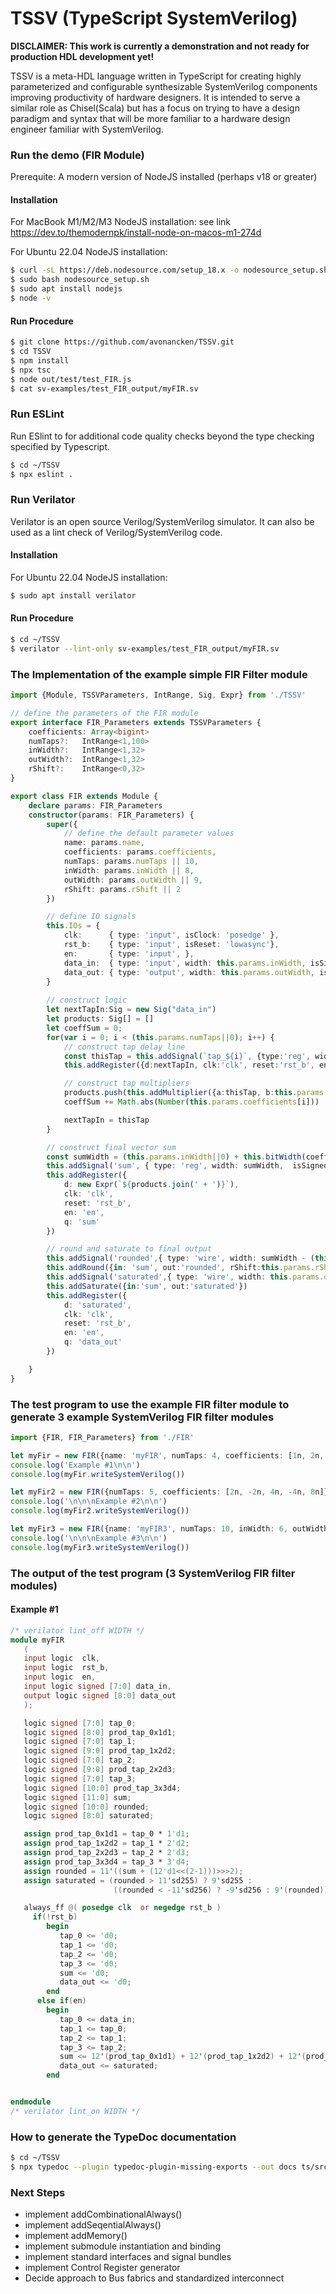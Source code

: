 # TSSV  (TypeScript SystemVerilog)

**DISCLAIMER:  This work is currently a demonstration and  not ready for production HDL development yet!**

TSSV is a meta-HDL language written in TypeScript for creating highly parameterized and configurable synthesizable
SystemVerilog components improving productivity of hardware designers. It is intended to serve a similar role as
Chisel(Scala) but has a focus on trying to have a design paradigm and syntax that will be more familiar to a
hardware design engineer familiar with SystemVerilog.


### Run the demo  (FIR Module)

Prerequite:  A modern version of NodeJS installed  (perhaps v18 or greater)

#### Installation
For MacBook M1/M2/M3 NodeJS installation: see link
https://dev.to/themodernpk/install-node-on-macos-m1-274d

For Ubuntu 22.04 NodeJS installation:
```bash
$ curl -sL https://deb.nodesource.com/setup_18.x -o nodesource_setup.sh
$ sudo bash nodesource_setup.sh
$ sudo apt install nodejs
$ node -v
```

#### Run Procedure
```bash
$ git clone https://github.com/avonancken/TSSV.git
$ cd TSSV
$ npm install
$ npx tsc
$ node out/test/test_FIR.js
$ cat sv-examples/test_FIR_output/myFIR.sv
```
### Run ESLint
Run ESlint to for additional code quality checks beyond the type checking specified by Typescript.
```bash
$ cd ~/TSSV
$ npx eslint .
```
### Run Verilator
Verilator is an open source Verilog/SystemVerilog simulator.   It can also be used as a lint check of Verilog/SystemVerilog code.   

#### Installation
For Ubuntu 22.04 NodeJS installation:
```bash
$ sudo apt install verilator
```
#### Run Procedure
```bash
$ cd ~/TSSV
$ verilator --lint-only sv-examples/test_FIR_output/myFIR.sv
```


### The Implementation of the example simple FIR Filter module

```typescript
import {Module, TSSVParameters, IntRange, Sig, Expr} from './TSSV'

// define the parameters of the FIR module
export interface FIR_Parameters extends TSSVParameters {
    coefficients: Array<bigint>
    numTaps?:   IntRange<1,100>
    inWidth?:   IntRange<1,32> 
    outWidth?:  IntRange<1,32> 
    rShift?:    IntRange<0,32>
}

export class FIR extends Module {
    declare params: FIR_Parameters
    constructor(params: FIR_Parameters) {            
        super({
            // define the default parameter values
            name: params.name,
            coefficients: params.coefficients,
            numTaps: params.numTaps || 10,
            inWidth: params.inWidth || 8,
            outWidth: params.outWidth || 9,
            rShift: params.rShift || 2
        })

        // define IO signals
        this.IOs = {
            clk:      { type: 'input', isClock: 'posedge' },
            rst_b:    { type: 'input', isReset: 'lowasync'},
            en:       { type: 'input', },
            data_in:  { type: 'input', width: this.params.inWidth, isSigned: true },
            data_out: { type: 'output', width: this.params.outWidth, isSigned: true }            
        }
        
        // construct logic
        let nextTapIn:Sig = new Sig("data_in")
        let products: Sig[] = []
        let coeffSum = 0;
        for(var i = 0; i < (this.params.numTaps||0); i++) {
            // construct tap delay line
            const thisTap = this.addSignal(`tap_${i}`, {type:'reg', width:this.params.inWidth, isSigned: true})
            this.addRegister({d:nextTapIn, clk:'clk', reset:'rst_b', en:'en', q:thisTap})

            // construct tap multipliers
            products.push(this.addMultiplier({a:thisTap, b:this.params.coefficients[i]}))
            coeffSum += Math.abs(Number(this.params.coefficients[i]))

            nextTapIn = thisTap
        }

        // construct final vector sum
        const sumWidth = (this.params.inWidth||0) + this.bitWidth(coeffSum)
        this.addSignal('sum', { type: 'reg', width: sumWidth,  isSigned: true })
        this.addRegister({
            d: new Expr(`${products.join(' + ')}`),
            clk: 'clk',
            reset: 'rst_b',
            en: 'en',
            q: 'sum'
        })

        // round and saturate to final output
        this.addSignal('rounded',{ type: 'wire', width: sumWidth - (this.params.rShift||0) + 1,  isSigned: true })
        this.addRound({in: 'sum', out:'rounded', rShift:this.params.rShift||1})
        this.addSignal('saturated',{ type: 'wire', width: this.params.outWidth,  isSigned: true })
        this.addSaturate({in:'sum', out:'saturated'})
        this.addRegister({
            d: 'saturated',
            clk: 'clk',
            reset: 'rst_b',
            en: 'en',
            q: 'data_out'
        })

    }
}
```

### The test program to use the example FIR filter module to generate 3 example SystemVerilog FIR filter modules

```typescript
import {FIR, FIR_Parameters} from './FIR'

let myFir = new FIR({name: 'myFIR', numTaps: 4, coefficients: [1n, 2n, 3n, 4n]})
console.log('Example #1\n\n')
console.log(myFir.writeSystemVerilog())

let myFir2 = new FIR({numTaps: 5, coefficients: [2n, -2n, 4n, -4n, 8n]})
console.log('\n\n\nExample #2\n\n')
console.log(myFir2.writeSystemVerilog())

let myFir3 = new FIR({name: 'myFIR3', numTaps: 10, inWidth: 6, outWidth: 10, coefficients: [1n,-2n,3n,-4n,5n,-6n,7n,-8n,9n,-10n], rShift: 3})
console.log('\n\n\nExample #3\n\n')
console.log(myFir3.writeSystemVerilog())
```

### The output of the test program  (3 SystemVerilog FIR filter modules)
#### Example #1
```verilog
/* verilator lint_off WIDTH */        
module myFIR 
   (
   input logic  clk,
   input logic  rst_b,
   input logic  en,
   input logic signed [7:0] data_in,
   output logic signed [8:0] data_out
   );

   logic signed [7:0] tap_0;
   logic signed [8:0] prod_tap_0x1d1;
   logic signed [7:0] tap_1;
   logic signed [9:0] prod_tap_1x2d2;
   logic signed [7:0] tap_2;
   logic signed [9:0] prod_tap_2x2d3;
   logic signed [7:0] tap_3;
   logic signed [10:0] prod_tap_3x3d4;
   logic signed [11:0] sum;
   logic signed [10:0] rounded;
   logic signed [8:0] saturated;

   assign prod_tap_0x1d1 = tap_0 * 1'd1;
   assign prod_tap_1x2d2 = tap_1 * 2'd2;
   assign prod_tap_2x2d3 = tap_2 * 2'd3;
   assign prod_tap_3x3d4 = tap_3 * 3'd4;
   assign rounded = 11'((sum + (12'd1<<(2-1)))>>>2);
   assign saturated = (rounded > 11'sd255) ? 9'sd255 :
                       ((rounded < -11'sd256) ? -9'sd256 : 9'(rounded));

   always_ff @( posedge clk  or negedge rst_b )
     if(!rst_b)
        begin
           tap_0 <= 'd0;
           tap_1 <= 'd0;
           tap_2 <= 'd0;
           tap_3 <= 'd0;
           sum <= 'd0;
           data_out <= 'd0;
        end
      else if(en)
        begin
           tap_0 <= data_in;
           tap_1 <= tap_0;
           tap_2 <= tap_1;
           tap_3 <= tap_2;
           sum <= 12'(prod_tap_0x1d1) + 12'(prod_tap_1x2d2) + 12'(prod_tap_2x2d3) + 12'(prod_tap_3x3d4);
           data_out <= saturated;
        end


endmodule
/* verilator lint_on WIDTH */        

```

### How to generate the TypeDoc documentation
```bash
$ cd ~/TSSV
$ npx typedoc --plugin typedoc-plugin-missing-exports --out docs ts/src/**/*.ts
```

### Next Steps
- implement addCombinationalAlways()
- implement addSeqentialAlways()
- implement addMemory()
- implement submodule instantiation and binding
- implement standard interfaces and signal bundles
- implement Control Register generator
- Decide approach to Bus fabrics and standardized interconnect
